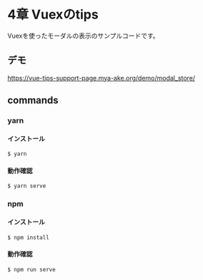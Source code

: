 # 4章 Vuexのtips

Vuexを使ったモーダルの表示のサンプルコードです。

## デモ

https://vue-tips-support-page.mya-ake.org/demo/modal_store/

## commands

### yarn

#### インストール

```
$ yarn
```

#### 動作確認

```
$ yarn serve
```

### npm

#### インストール

```
$ npm install
```

#### 動作確認

```
$ npm run serve
```

